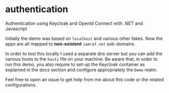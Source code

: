# authentication
Authentication using Keycloak and OpenId Connect with .NET and Javascript

Initially the demo was based on `localhost` and various other fakes. Now the apps are all mapped to **non-existent** `iamraf.net` sub-domains.

In order to test this locally I used a separate dns server but you can add the various hosts to the `hosts` file on your machine. Be aware that, in order to run this demo, you also require to set-up the Keycloak container as explained in the docs section and configure appropriately the `Demo` realm.

Feel free to open an issue to get help from me about this code or the related configurations.

